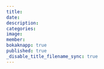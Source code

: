 ```yaml
---
title: 
date: 
description: 
categories: 
image: 
member:
bokaknapp: true
published: true
_disable_title_filename_sync: true
---
```

